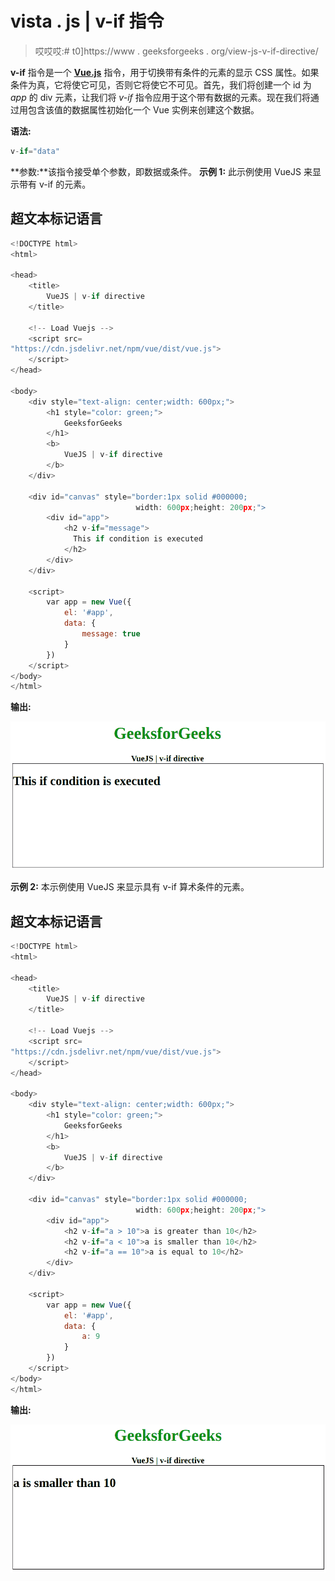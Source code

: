 # vista . js | v-if 指令

> 哎哎哎:# t0]https://www . geeksforgeeks . org/view-js-v-if-directive/

**v-if** 指令是一个 [**Vue.js**](https://www.geeksforgeeks.org/vue-js-introduction-installation/) 指令，用于切换带有条件的元素的显示 CSS 属性。如果条件为真，它将使它可见，否则它将使它不可见。首先，我们将创建一个 id 为 *app* 的 div 元素，让我们将 *v-if* 指令应用于这个带有数据的元素。现在我们将通过用包含该值的数据属性初始化一个 Vue 实例来创建这个数据。

**语法:**

```js
v-if="data"

```

**参数:**该指令接受单个参数，即数据或条件。
**示例 1:** 此示例使用 VueJS 来显示带有 v-if 的元素。

## 超文本标记语言

```js
<!DOCTYPE html>
<html>

<head>
    <title>
        VueJS | v-if directive
    </title>

    <!-- Load Vuejs -->
    <script src=
"https://cdn.jsdelivr.net/npm/vue/dist/vue.js">
    </script>
</head>

<body>
    <div style="text-align: center;width: 600px;">
        <h1 style="color: green;">
            GeeksforGeeks
        </h1>
        <b>
            VueJS | v-if directive
        </b>
    </div>

    <div id="canvas" style="border:1px solid #000000;
                            width: 600px;height: 200px;">
        <div id="app">
            <h2 v-if="message">
              This if condition is executed
            </h2>
        </div>
    </div>

    <script>
        var app = new Vue({
            el: '#app',
            data: {
                message: true
            }
        })
    </script>
</body>
</html>
```

**输出:**

![](img/60158ee7c7a9955abb592211306190e3.png)

**示例 2:** 本示例使用 VueJS 来显示具有 v-if 算术条件的元素。

## 超文本标记语言

```js
<!DOCTYPE html>
<html>

<head>
    <title>
        VueJS | v-if directive
    </title>

    <!-- Load Vuejs -->
    <script src=
"https://cdn.jsdelivr.net/npm/vue/dist/vue.js">
    </script>
</head>

<body>
    <div style="text-align: center;width: 600px;">
        <h1 style="color: green;">
            GeeksforGeeks
        </h1>
        <b>
            VueJS | v-if directive
        </b>
    </div>

    <div id="canvas" style="border:1px solid #000000;
                            width: 600px;height: 200px;">
        <div id="app">
            <h2 v-if="a > 10">a is greater than 10</h2>
            <h2 v-if="a < 10">a is smaller than 10</h2>
            <h2 v-if="a == 10">a is equal to 10</h2>
        </div>
    </div>

    <script>
        var app = new Vue({
            el: '#app',
            data: {
                a: 9
            }
        })
    </script>
</body>
</html>
```

**输出:**

![](img/d6b085e9089fe7b2725f2f2404642e6b.png)